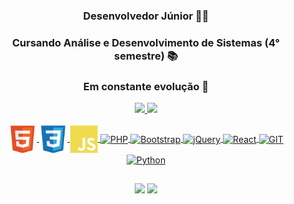 <div align="center">
  <h3>Desenvolvedor Júnior 👨‍💻</h3>
  <h3>Cursando Análise e Desenvolvimento de Sistemas (4° semestre) 📚</h3>
  <h3>Em constante evolução 🚀</h3>
</div>

<div align="center">
  <a href="https://github.com/JonasJrr">
  <img height="160em" src="https://github-readme-stats.vercel.app/api?username=JonasJrr&show_icons=true&theme=dracula&include_all_commits=true&count_private=true"/>
  <img height="160em" src="https://github-readme-stats.vercel.app/api/top-langs/?username=JonasJrr&layout=compact&langs_count=7&theme=dracula"/>
</div>

<div style="display: inline_block" align="center"><br>
  <img align="center" alt="HTML" height="45" width="45"                src="https://raw.githubusercontent.com/devicons/devicon/master/icons/html5/html5-original.svg">
  <img align="center" alt="CSS" height="45" width="45" 
 src="https://raw.githubusercontent.com/devicons/devicon/master/icons/css3/css3-original.svg">
  <img align="center" alt="JavaScript" height="45" width="45"  src="https://raw.githubusercontent.com/devicons/devicon/master/icons/javascript/javascript-plain.svg">
  <img align="center" alt="PHP" height="45" width="45" 
 src="https://cdn.jsdelivr.net/gh/devicons/devicon/icons/php/php-original.svg">
  <img align="center" alt="Bootstrap" height="45" width="45"  src="https://cdn.jsdelivr.net/gh/devicons/devicon/icons/bootstrap/bootstrap-original.svg" />
  <img align="center" alt="jQuery" height="45" width="45" 
 src="https://cdn.jsdelivr.net/gh/devicons/devicon/icons/jquery/jquery-original.svg" />
  <img align="center" alt="React" height="45" width="45" 
 src="https://cdn.jsdelivr.net/gh/devicons/devicon/icons/react/react-original.svg" />
  <img align="center" alt="GIT" height="45" width="45" 
 src="https://cdn.jsdelivr.net/gh/devicons/devicon/icons/git/git-original.svg" />
  <img align="center" alt="Python" height="45" width="45" 
 src="https://cdn.jsdelivr.net/gh/devicons/devicon/icons/python/python-original.svg" />
</div>

##

<div align="center"> 
  <a href = "mailto:jonasjroliveira17@gmail.com"><img src="https://img.shields.io/badge/-Gmail-%23333?style=for-the-badge&logo=gmail&logoColor=white" target="_blank"></a>
  <a href="https://www.linkedin.com/in/jonas-júnior-789968216/" target="_blank"><img src="https://img.shields.io/badge/-LinkedIn-%230077B5?style=for-the-badge&logo=linkedin&logoColor=white" target="_blank"></a>
</div>
